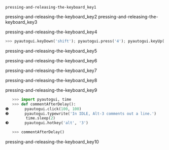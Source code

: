 ```ngMeta
pressing-and-releasing-the-keyboard_key1
```

pressing-and-releasing-the-keyboard_key2
pressing-and-releasing-the-keyboard_key3


pressing-and-releasing-the-keyboard_key4


```python
>>> pyautogui.keyDown('shift'); pyautogui.press('4'); pyautogui.keyUp('shift')
```
pressing-and-releasing-the-keyboard_key5


pressing-and-releasing-the-keyboard_key6



pressing-and-releasing-the-keyboard_key7



pressing-and-releasing-the-keyboard_key8


pressing-and-releasing-the-keyboard_key9


```python
   >>> import pyautogui, time
   >>> def commentAfterDelay():
❶       pyautogui.click(100, 100)
❷       pyautogui.typewrite('In IDLE, Alt-3 comments out a line.')
         time.sleep(2)
❸       pyautogui.hotkey('alt', '3')

   >>> commentAfterDelay()
```
pressing-and-releasing-the-keyboard_key10
